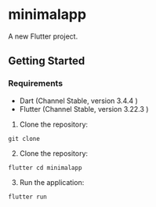 # minimalapp

A new Flutter project.

## Getting Started

### Requirements

- Dart (Channel Stable, version 3.4.4 )
- Flutter (Channel Stable, version 3.22.3 )

1. Clone the repository:

```
git clone 
```

2. Clone the repository:
```
flutter cd minimalapp
```

3. Run the application:
```
flutter run
```